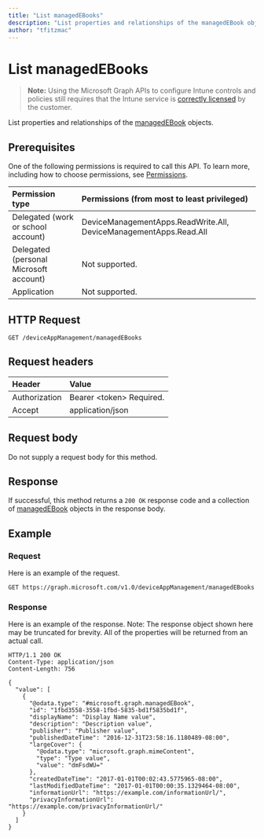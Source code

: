 ```yaml
---
title: "List managedEBooks"
description: "List properties and relationships of the managedEBook objects."
author: "tfitzmac"
---
```


# List managedEBooks

> **Note:** Using the Microsoft Graph APIs to configure Intune controls and policies still requires that the Intune service is [correctly licensed](https://go.microsoft.com/fwlink/?linkid=839381) by the customer.

List properties and relationships of the [managedEBook](../resources/intune-books-managedebook.md) objects.
## Prerequisites
One of the following permissions is required to call this API. To learn more, including how to choose permissions, see [Permissions](/graph/permissions-reference).

|Permission type|Permissions (from most to least privileged)|
|:---|:---|
|Delegated (work or school account)|DeviceManagementApps.ReadWrite.All, DeviceManagementApps.Read.All|
|Delegated (personal Microsoft account)|Not supported.|
|Application|Not supported.|

## HTTP Request
<!-- {
  "blockType": "ignored"
}
-->
``` http
GET /deviceAppManagement/managedEBooks
```

## Request headers
|Header|Value|
|:---|:---|
|Authorization|Bearer &lt;token&gt; Required.|
|Accept|application/json|

## Request body
Do not supply a request body for this method.

## Response
If successful, this method returns a `200 OK` response code and a collection of [managedEBook](../resources/intune-books-managedebook.md) objects in the response body.

## Example
### Request
Here is an example of the request.
``` http
GET https://graph.microsoft.com/v1.0/deviceAppManagement/managedEBooks
```

### Response
Here is an example of the response. Note: The response object shown here may be truncated for brevity. All of the properties will be returned from an actual call.
``` http
HTTP/1.1 200 OK
Content-Type: application/json
Content-Length: 756

{
  "value": [
    {
      "@odata.type": "#microsoft.graph.managedEBook",
      "id": "1fbd3558-3558-1fbd-5835-bd1f5835bd1f",
      "displayName": "Display Name value",
      "description": "Description value",
      "publisher": "Publisher value",
      "publishedDateTime": "2016-12-31T23:58:16.1180489-08:00",
      "largeCover": {
        "@odata.type": "microsoft.graph.mimeContent",
        "type": "Type value",
        "value": "dmFsdWU="
      },
      "createdDateTime": "2017-01-01T00:02:43.5775965-08:00",
      "lastModifiedDateTime": "2017-01-01T00:00:35.1329464-08:00",
      "informationUrl": "https://example.com/informationUrl/",
      "privacyInformationUrl": "https://example.com/privacyInformationUrl/"
    }
  ]
}
```



